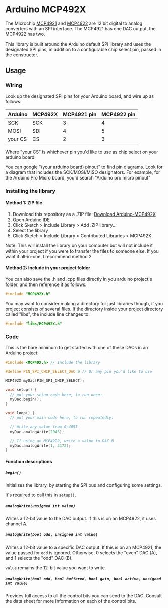 # Arduino MCP492X

The Microchip [MCP4921](http://www.microchip.com/wwwproducts/en/en020398) and [MCP4922](http://www.microchip.com/wwwproducts/en/en020399) are 12 bit digital to analog converters with an SPI interface. The MCP4921 has one DAC output, the MCP4922 has two.

This library is built around the Arduino default SPI library and uses the designated SPI pins, in addition to a configurable chip select pin, passed in the constructor.

## Usage

### Wiring

Look up the designated SPI pins for your Arduino board, and wire up as follows:

| Arduino | MCP492X   | MCP4921 pin | MCP4922 pin |
|---------|-----------|-------------|-------------|
| SCK     | SCK       | 3           | 4           |
| MOSI    | SDI       | 4           | 5           |
| your CS | CS        | 2           | 3           |

Where "your CS" is whichever pin you'd like to use as chip select on your arduino board.

You can google "(your arduino board) pinout" to find pin diagrams. Look for a diagram that includes the SCK/MOSI/MISO designators. For example, for the Arduino Pro Micro board, you'd search "Arduino pro micro pinout"

### Installing the library

#### Method 1: ZIP file

1. Download this repository as a .ZIP file: [Download Arduino-MCP492X](https://github.com/michd/Arduino-MCP492X/archive/master.zip)
2. Open Arduino IDE
3. Click Sketch > Include Library > Add .ZIP library...
4. Select the library
5. Click Sketch > Include Library > Contributed Libraries > MCP492X

Note: This will install the library on your computer but will not include it within your project if you were to transfer the files to someone else. If you want it all-in-one, I recommend method 2.

#### Method 2: Include in your project folder

You can also save the .h and .cpp files directly in you arduino project's folder, and then reference it as follows:

```cpp
#include "MCP492X.h"
```

You may want to consider making a directory for just libraries though, if you project consists of several files. If the directory inside your project directory called "libs", the include line changes to:

```cpp
#include "libs/MCP492X.h"
```

### Code

This is the bare minimum to get started with one of these DACs in an Arduino project:

```cpp
#include <MCP49X.h> // Include the library

#define PIN_SPI_CHIP_SELECT_DAC 9 // Or any pin you'd like to use

MCP492X myDac(PIN_SPI_CHIP_SELECT);

void setup() {
  // put your setup code here, to run once:
  myDac.begin();
}

void loop() {
  // put your main code here, to run repeatedly:

  // Write any value from 0-4095
  myDac.analogWrite(2048);

  // If using an MCP4922, write a value to DAC B
  myDac.analogWrite(1, 3172);
}
```

#### Function descriptions

##### `begin()`

Initializes the library, by starting the SPI bus and configuring some settings.

It's required to call this in `setup()`.

##### `analogWrite(unsigned int value)`

Writes a 12-bit value to the DAC output. If this is on an MCP4922, it uses channel A.

##### `analogWrite(bool odd, unsigned int value)`

Writes a 12-bit value to a specific DAC output. If this is on an MCP4921, the value passed for `odd` is ignored. Otherwise, 0 selects the "even" DAC (A), and 1 selects the "odd" DAC (B).

`value` remains the 12-bit value you want to write.

##### `analogWrite(bool odd, bool buffered, bool gain, bool active, unsigned int value)`

Provides full access to all the control bits you can send to the DAC. Consult the data sheet for more information on each of the control bits.

